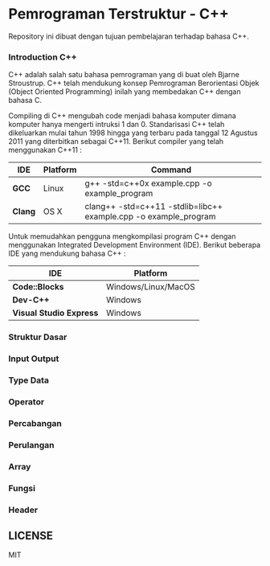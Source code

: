 # Pemrograman Terstruktur - C++

Repository ini dibuat dengan tujuan pembelajaran terhadap bahasa C++.

### Introduction C++

C++ adalah salah satu bahasa pemrograman yang di buat oleh Bjarne Stroustrup. C++ telah  mendukung konsep Pemrograman Berorientasi Objek (Object Oriented Programming) inilah yang membedakan C++ dengan bahasa C. 

Compiling di C++ mengubah code menjadi bahasa komputer dimana komputer hanya mengerti intruksi 1 dan 0. Standarisasi C++ telah dikeluarkan mulai tahun 1998 hingga yang terbaru pada tanggal 12 Agustus 2011 yang diterbitkan sebagai C++11. Berikut compiler yang telah menggunakan C++11 :

IDE|Platform|Command|
---|--------|-------|
**GCC**|Linux|g++ -std=c++0x example.cpp -o example_program|
**Clang**|OS X|clang++ -std=c++11 -stdlib=libc++ example.cpp -o example_program|


Untuk memudahkan pengguna mengkompilasi program C++ dengan menggunakan Integrated Development Environment (IDE). Berikut beberapa IDE yang mendukung bahasa C++ :

IDE|Platform|
---|--------|
**Code::Blocks**|Windows/Linux/MacOS|
**Dev-C++**|Windows|
**Visual Studio Express**|Windows|

### Struktur Dasar

### Input Output

### Type Data

### Operator

### Percabangan

### Perulangan

### Array

### Fungsi

### Header

## LICENSE

MIT